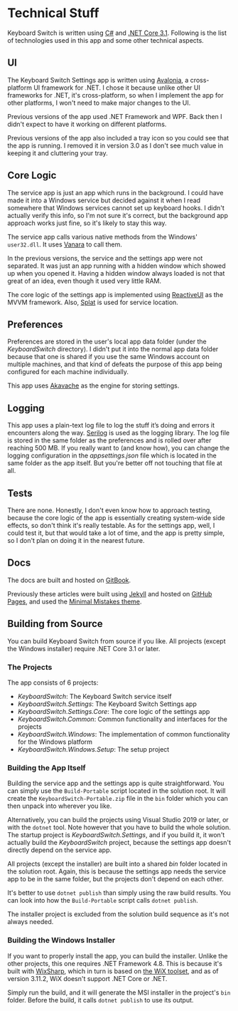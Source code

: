# Technical Stuff

Keyboard Switch is written using [C#](https://github.com/dotnet/csharplang) and [.NET Core 3.1](https://github.com/dotnet/core). Following is the list of technologies used in this app and some other technical aspects.

## UI

The Keyboard Switch Settings app is written using [Avalonia](https://avaloniaui.net), a cross-platform UI framework for .NET. I chose it because unlike other UI frameworks for .NET, it's cross-platform, so when I implement the app for other platforms, I won't need to make major changes to the UI.

Previous versions of the app used .NET Framework and WPF. Back then I didn't expect to have it working on different platforms.

Previous versions of the app also included a tray icon so you could see that the app is running. I removed it in version 3.0 as I don't see much value in keeping it and cluttering your tray.

## Core Logic

The service app is just an app which runs in the background. I could have made it into a Windows service but decided against it when I read somewhere that Windows services cannot set up keyboard hooks. I didn't actually verify this info, so I'm not sure it's correct, but the background app approach works just fine, so it's likely to stay this way.

The service app calls various native methods from the Windows' `user32.dll`. It uses [Vanara](https://github.com/dahall/Vanara) to call them.

In the previous versions, the service and the settings app were not separated. It was just an app running with a hidden window which showed up when you opened it. Having a hidden window always loaded is not that great of an idea, even though it used very little RAM.

The core logic of the settings app is implemented using [ReactiveUI](https://www.reactiveui.net) as the MVVM framework. Also, [Splat](https://github.com/reactiveui/splat) is used for service location.

## Preferences

Preferences are stored in the user's local app data folder (under the _KeyboardSwitch_ directory). I didn't put it into the normal app data folder because that one is shared if you use the same Windows account on multiple machines, and that kind of defeats the purpose of this app being configured for each machine individually.

This app uses [Akavache](https://github.com/reactiveui/Akavache) as the engine for storing settings.

## Logging

This app uses a plain-text log file to log the stuff it’s doing and errors it encounters along the way. [Serilog](https://serilog.net) is used as the logging library. The log file is stored in the same folder as the preferences and is rolled over after reaching 500 MB. If you really want to (and know how), you can change the logging configuration in the _appsettings.json_ file which is located in the same folder as the app itself. But you're better off not touching that file at all.

## Tests

There are none. Honestly, I don't even know how to approach testing, because the core logic of the app is essentially creating system-wide side effects, so don't think it's really testable. As for the settings app, well, I could test it, but that would take a lot of time, and the app is pretty simple, so I don't plan on doing it in the nearest future.

## Docs

The docs are built and hosted on [GitBook](https://www.gitbook.com).

Previously these articles were built using [Jekyll](https://jekyllrb.com) and hosted on [GitHub Pages](https://pages.github.com), and used the [Minimal Mistakes theme](https://mmistakes.github.io/minimal-mistakes).

## Building from Source

You can build Keyboard Switch from source if you like. All projects (except the Windows installer) require .NET Core 3.1 or later.

### The Projects

The app consists of 6 projects:

* _KeyboardSwitch_: The Keyboard Switch service itself
* _KeyboardSwitch.Settings_: The Keyboard Switch Settings app
* _KeyboardSwitch.Settings.Core_: The core logic of the settings app
* _KeyboardSwitch.Common_: Common functionality and interfaces for the projects
* _KeyboardSwitch.Windows_: The implementation of common functionality for the Windows platform
* _KeyboardSwitch.Windows.Setup_: The setup project

### Building the App Itself

Building the service app and the settings app is quite straightforward. You can simply use the `Build-Portable` script located in the solution root. It will create the `KeyboardSwitch-Portable.zip` file in the `bin` folder which you can then unpack into wherever you like.

Alternatively, you can build the projects using Visual Studio 2019 or later, or with the `dotnet` tool. Note however that you have to build the whole solution. The startup project is _KeyboardSwitch.Settings_, and if you build it, it won't actually build the _KeyboardSwitch_ project, because the settings app doesn't directly depend on the service app.

All projects (except the installer) are built into a shared _bin_ folder located in the solution root. Again, this is because the settings app needs the service app to be in the same folder, but the projects don't depend on each other.

It's better to use `dotnet publish` than simply using the raw build results. You can look into how the `Build-Portable` script calls `dotnet publish`.

The installer project is excluded from the solution build sequence as it's not always needed.

### Building the Windows Installer

If you want to properly install the app, you can build the installer. Unlike the other projects, this one requires .NET Framework 4.8. This is because it's built with [WixSharp](https://github.com/oleg-shilo/wixsharp), which in turn is based on [the WiX toolset](https://wixtoolset.org), and as of version 3.11.2, WiX doesn't support .NET Core or .NET.

Simply run the build, and it will generate the MSI installer in the project's `bin` folder. Before the build, it calls `dotnet publish` to use its output.
